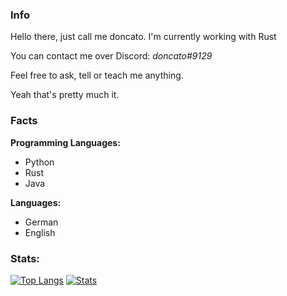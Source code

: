 ### Info
Hello there, just call me doncato.
I'm currently working with Rust

You can contact me over Discord: _doncato#9129_

Feel free to ask, tell or teach me anything.

Yeah that's pretty much it.

### Facts

**Programming Languages:**
- Python
- Rust
- Java

**Languages:**
- German
- English

### Stats: [](https://komarev.com/ghpvc/?username=doncato)
[![Top Langs](https://github-readme-stats.vercel.app/api/top-langs/?username=doncato&layout=compact&bg_color=0d1117&title_color=58a6ff&text_color=c9d1d9&hide_border=true)](https://github.com/doncato)
[![Stats](https://github-readme-stats.vercel.app/api?username=doncato&show_icons=true&bg_color=0d1117&title_color=58a6ff&text_color=c9d1d9&hide_border=true)](https://github.com/doncato)


<!--
**doncato/doncato** is a ✨ _special_ ✨ repository because its `README.md` (this file) appears on your GitHub profile.

Here are some ideas to get you started:

- 🔭 I’m currently working on ...
- 🌱 I’m currently learning ...
- 👯 I’m looking to collaborate on ...
- 🤔 I’m looking for help with ...
- 💬 Ask me about ...
- 📫 How to reach me: ...
- 😄 Pronouns: ...
- ⚡ Fun fact: ...
-->
